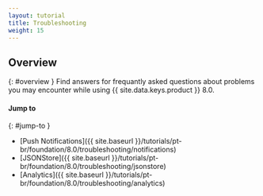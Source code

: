 ```yaml
---
layout: tutorial
title: Troubleshooting
weight: 15
---
```

<!-- NLS_CHARSET=UTF-8 -->
## Overview
{: #overview }
Find answers for frequantly asked questions about problems you may encounter while using {{ site.data.keys.product }} 8.0.

#### Jump to
{: #jump-to }
* [Push Notifications]({{ site.baseurl }}/tutorials/pt-br/foundation/8.0/troubleshooting/notifications)
* [JSONStore]({{ site.baseurl }}/tutorials/pt-br/foundation/8.0/troubleshooting/jsonstore)
* [Analytics]({{ site.baseurl }}/tutorials/pt-br/foundation/8.0/troubleshooting/analytics)
